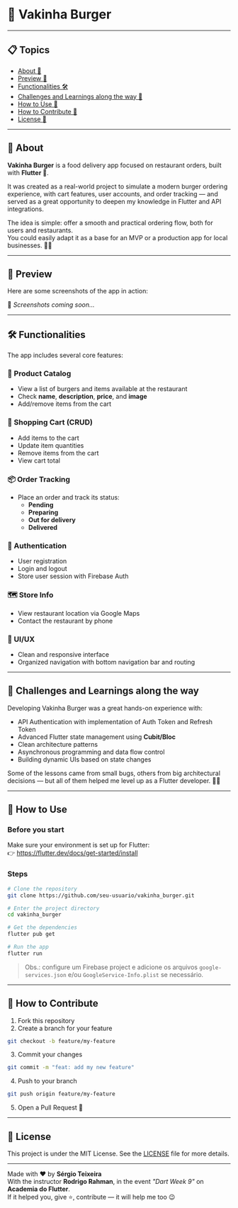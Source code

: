 # 🍔 Vakinha Burger

---

## 📋 Topics

- [About 📖](#about-)
- [Preview 📱](#preview-)
- [Functionalities 🛠️](#functionalities-)
- [Challenges and Learnings along the way 🤯](#challenges-and-learnings-along-the-way-)
- [How to Use 🤔](#how-to-use-)
- [How to Contribute 💪](#how-to-contribute-)
- [License 📝](#license-)

---

## 📖 About

**Vakinha Burger** is a food delivery app focused on restaurant orders, built with **Flutter 💙**.

It was created as a real-world project to simulate a modern burger ordering experience, with cart features, user accounts, and order tracking — and served as a great opportunity to deepen my knowledge in Flutter and API integrations.

The idea is simple: offer a smooth and practical ordering flow, both for users and restaurants.  
You could easily adapt it as a base for an MVP or a production app for local businesses. 🍟🍔

---

## 📱 Preview

Here are some screenshots of the app in action:  

🧐 _Screenshots coming soon..._  

---

## 🛠️ Functionalities

The app includes several core features:

### 🛒 Product Catalog

- View a list of burgers and items available at the restaurant
- Check **name**, **description**, **price**, and **image**
- Add/remove items from the cart

### 🧾 Shopping Cart (CRUD)

- Add items to the cart
- Update item quantities
- Remove items from the cart
- View cart total

### 📦 Order Tracking

- Place an order and track its status:
  - **Pending**
  - **Preparing**
  - **Out for delivery**
  - **Delivered**

### 👤 Authentication

- User registration
- Login and logout
- Store user session with Firebase Auth

### 🗺️ Store Info

- View restaurant location via Google Maps
- Contact the restaurant by phone

### 💅 UI/UX

- Clean and responsive interface
- Organized navigation with bottom navigation bar and routing

---

## 🤯 Challenges and Learnings along the way

Developing Vakinha Burger was a great hands-on experience with:

- API Authentication with implementation of Auth Token and Refresh Token
- Advanced Flutter state management using **Cubit/Bloc**
- Clean architecture patterns
- Asynchronous programming and data flow control
- Building dynamic UIs based on state changes

Some of the lessons came from small bugs, others from big architectural decisions — but all of them helped me level up as a Flutter developer. 💪🚀

---

## 🤔 How to Use

### Before you start

Make sure your environment is set up for Flutter:  
👉 https://flutter.dev/docs/get-started/install

### Steps

```bash
# Clone the repository
git clone https://github.com/seu-usuario/vakinha_burger.git

# Enter the project directory
cd vakinha_burger

# Get the dependencies
flutter pub get

# Run the app
flutter run
```

> Obs.: configure um Firebase project e adicione os arquivos `google-services.json` e/ou `GoogleService-Info.plist` se necessário.

---

## 💪 How to Contribute

1. Fork this repository
2. Create a branch for your feature  
```bash
git checkout -b feature/my-feature
```
3. Commit your changes  
```bash
git commit -m "feat: add my new feature"
```
4. Push to your branch  
```bash
git push origin feature/my-feature
```
5. Open a Pull Request 🚀

---

## 📝 License

This project is under the MIT License. See the [LICENSE](LICENSE) file for more details.

---

Made with ❤️ by **Sérgio Teixeira**  
With the instructor **Rodrigo Rahman**, in the event _"Dart Week 9"_ on **Academia do Flutter**.  
If it helped you, give ⭐, contribute — it will help me too 😉
